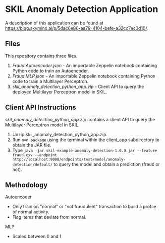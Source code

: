 # SKIL Anomaly Detection Application

A description of this application can be found at https://blog.skymind.ai/p/5dac6e86-aa79-4104-befe-a32cc7ec3d10/.

## Files

This repository contains three files.

1. *Fraud Autoencoder.json* - An importable Zeppelin notebook containing Python code to train an Autoencoder. 
2. *Fraud MLP.json* - An importable Zeppelin notebook containing Python code to train a Multilayer Perceptron. 
3. *skil_anomaly_detection_python_app.zip* - Client API to query the deployed Multilayer Perceptron model in SKIL. 

## Client API Instructions 

*skil_anomaly_detection_python_app.zip* contains a client API to query the Multilayer Perceptron model in SKIL. 

1. Unzip skil_anomaly_detection_python_app.zip.
2. Run `mvn package` using the terminal within the client_app subdirectory to obtain the JAR file.
3. Type `java -jar skil-example-anomaly-detection-1.0.0.jar --feature fraud.csv --endpoint http://localhost:9008/endpoints/test/model/anomaly-detection/default/` to query the model and obtain a prediction (fraud or not).

## Methodology

Autoencoder
- Only train on "normal" or "not fraudulent" transaction to build a profile of normal activity.
- Flag items that deviate from normal. 

MLP
- Scaled between 0 and 1
